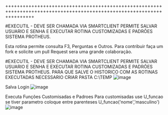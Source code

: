 ++++++++++++++++++++++++++++++++++++++++++++++++++++++++++++++++++++++++++++++++++++++++++++++++++++++++++++++++++++++

#EXECUTIL - DEVE SER CHAMADA VIA SMARTCLIENT 
PERMITE SALVAR USUARIO E SENHA E EXECUTAR ROTINA CUSTOMIZADAS E PADRÕES 
SISTEMA PROTHEUS.

Esta rotina permite consulta F3, Perguntas e Outros.
Para contribuir faça um fork e solicite um pull Request sera uma grande colaboração.

#EXECUTIL - DEVE SER CHAMADA VIA SMARTCLIENT 
PERMITE SALVAR USUARIO E SENHA E EXECUTAR ROTINA CUSTOMIZADAS E PADRÕES 
SISTEMA PROTHEUS.
PARA QUE SALVE O HISTORICO COM AS ROTINAS EXECUTADAS NECESSARIO CRIAR PASTA C:\TEMP
![image](https://user-images.githubusercontent.com/15915765/144048448-19673287-0f21-4a87-975d-3bcef5155b20.png)

Salva Login 
![image](https://user-images.githubusercontent.com/15915765/144048516-3232ce17-e915-4c03-b823-1f0eca414844.png)


Executa Funções Customisadas e Padroes
Para customisadas use U_funcao se tiver parametro coloque entre parenteses U_funcao('nome','masculino')
![image](https://user-images.githubusercontent.com/15915765/144045894-16abfe29-d0e4-49c6-98eb-e35d25222b50.png)
